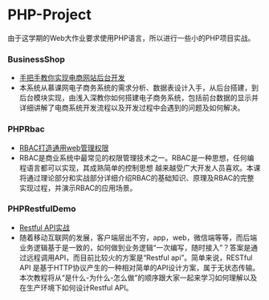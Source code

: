 # PHP-Project
由于这学期的Web大作业要求使用PHP语言，所以进行一些小的PHP项目实战。

### BusinessShop
* [手把手教你实现电商网站后台开发](http://www.imooc.com/learn/148)
* 本系统从慕课网电子商务系统的需求分析、数据表设计入手，从后台搭建，到后台模块实现，由浅入深教你如何搭建电子商务系统，包括前台数据的显示并详细讲解了电商系统开发流程以及开发过程中会遇到的问题及如何解决。

### PHPRbac
* [RBAC打造通用web管理权限](http://www.imooc.com/learn/799)
* RBAC是商业系统中最常见的权限管理技术之一。RBAC是一种思想，任何编程语言都可以实现，其成熟简单的控制思想 越来越受广大开发人员喜欢。本课将通过理论部分和实战部分详细介绍RBAC的基础知识、原理及RBAC的完整实现过程，并演示RBAC的应用场景。

### PHPRestfulDemo
* [Restful API实战](http://www.imooc.com/learn/811)
* 随着移动互联网的发展，客户端层出不穷，app，web，微信端等等，而后端业务逻辑基于是一致的，如何做到业务逻辑“一次编写，随时接入”？答案是通过远程调用API，而目前比较火的方案是“Restful api”。简单来说，RESTful API 是基于HTTP协议产生的一种相对简单的API设计方案，属于无状态传输。本次教程将从“是什么-为什么-怎么做”的顺序跟大家一起来学习如何理解以及在生产环境下如何设计Restful API。



